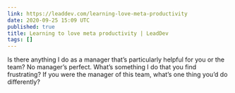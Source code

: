 ```yaml
---
link: https://leaddev.com/learning-love-meta-productivity
date: 2020-09-25 15:09 UTC
published: true
title: Learning to love meta productivity | LeadDev
tags: []
---
```


Is there anything I do as a manager that’s particularly helpful for you or the team?
No manager’s perfect. What’s something I do that you find frustrating?
If you were the manager of this team, what’s one thing you’d do differently?
